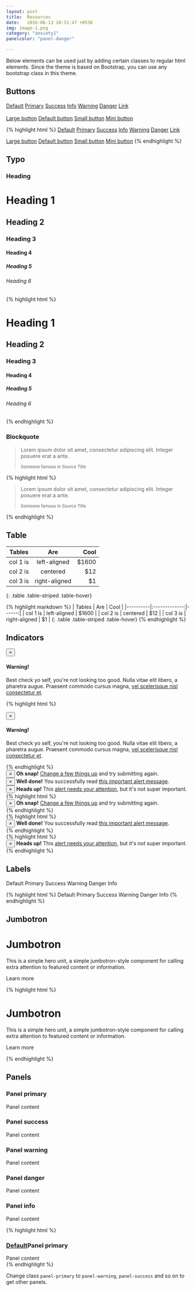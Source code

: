 ```yaml
---
layout: post
title:  Resources
date:   2016-06-13 10:51:47 +0530
img: image-1.png
category: "anxiety1"
panelcolor: "panel-danger"

---
```

Below elements can be used just by adding certain classes to regular html elements. Since the theme is based on Bootstrap, you can use any bootstrap class in this theme.

## Buttons

<a href="#" class="btn btn-default">Default</a>
<a href="#" class="btn btn-primary">Primary</a>
<a href="#" class="btn btn-success">Success</a>
<a href="#" class="btn btn-info">Info</a>
<a href="#" class="btn btn-warning">Warning</a>
<a href="#" class="btn btn-danger">Danger</a>
<a href="#" class="btn btn-link">Link</a>
<br /><br />
<a href="#" class="btn btn-primary btn-lg">Large button</a>
<a href="#" class="btn btn-primary">Default button</a>
<a href="#" class="btn btn-primary btn-sm">Small button</a>
<a href="#" class="btn btn-primary btn-xs">Mini button</a>

{% highlight html %}
<a href="#" class="btn btn-default">Default</a>
<a href="#" class="btn btn-primary">Primary</a>
<a href="#" class="btn btn-success">Success</a>
<a href="#" class="btn btn-info">Info</a>
<a href="#" class="btn btn-warning">Warning</a>
<a href="#" class="btn btn-danger">Danger</a>
<a href="#" class="btn btn-link">Link</a>

<a href="#" class="btn btn-primary btn-lg">Large button</a>
<a href="#" class="btn btn-primary">Default button</a>
<a href="#" class="btn btn-primary btn-sm">Small button</a>
<a href="#" class="btn btn-primary btn-xs">Mini button</a>
{% endhighlight %}


## Typo

### Heading

<h1>Heading 1</h1>
<h2>Heading 2</h2>
<h3>Heading 3</h3>
<h4>Heading 4</h4>
<h5>Heading 5</h5>
<h6>Heading 6</h6>

{% highlight html %}
<h1>Heading 1</h1>
<h2>Heading 2</h2>
<h3>Heading 3</h3>
<h4>Heading 4</h4>
<h5>Heading 5</h5>
<h6>Heading 6</h6>
{% endhighlight %}

### Blockquote
<blockquote>
  <p>Lorem ipsum dolor sit amet, consectetur adipiscing elit. Integer posuere erat a ante.</p>
  <small>Someone famous in <cite title="Source Title">Source Title</cite></small>
</blockquote>

{% highlight html %}
<blockquote>
  <p>Lorem ipsum dolor sit amet, consectetur adipiscing elit. Integer posuere erat a ante.</p>
  <small>Someone famous in <cite title="Source Title">Source Title</cite></small>
</blockquote>
{% endhighlight %}


## Table

| Tables   |      Are      |  Cool |
|----------|:-------------:|------:|
| col 1 is |  left-aligned | $1600 |
| col 2 is |    centered   |   $12 |
| col 3 is | right-aligned |    $1 |
{: .table .table-striped .table-hover}

{% highlight markdown %}
| Tables   |      Are      |  Cool |
|----------|:-------------:|------:|
| col 1 is |  left-aligned | $1600 |
| col 2 is |    centered   |   $12 |
| col 3 is | right-aligned |    $1 |
{: .table .table-striped .table-hover}
{% endhighlight %}

<div class="mt20"></div>

## Indicators


<div class="alert alert-dismissible alert-warning">
  <button type="button" class="close" data-dismiss="alert">&times;</button>
  <h4>Warning!</h4>
  <p>Best check yo self, you're not looking too good. Nulla vitae elit libero, a pharetra augue. Praesent commodo cursus magna, <a href="#" class="alert-link">vel scelerisque nisl consectetur et</a>.</p>
</div>

{% highlight html %}
<div class="alert alert-dismissible alert-warning">
  <button type="button" class="close" data-dismiss="alert">&times;</button>
  <h4>Warning!</h4>
  <p>Best check yo self, you're not looking too good. Nulla vitae elit libero, a pharetra augue. Praesent commodo cursus magna, <a href="#" class="alert-link">vel scelerisque nisl consectetur et</a>.</p>
</div>
{% endhighlight %}


<div class="row">
    <div class="col-md-4">
        <div class="alert alert-dismissible alert-danger">
          <button type="button" class="close" data-dismiss="alert">&times;</button>
          <strong>Oh snap!</strong> <a href="#" class="alert-link">Change a few things up</a> and try submitting again.
          </div>
    </div>



   <div class="col-md-4">
        <div class="alert alert-dismissible alert-success">
          <button type="button" class="close" data-dismiss="alert">&times;</button>
          <strong>Well done!</strong> You successfully read <a href="#" class="alert-link">this important alert message</a>.
        </div>
    </div>



   <div class="col-md-4">
        <div class="alert alert-dismissible alert-info">
          <button type="button" class="close" data-dismiss="alert">&times;</button>
          <strong>Heads up!</strong> This <a href="#" class="alert-link">alert needs your attention</a>, but it's not super important.
        </div>
    </div>
</div>


<div class="row">
    <div class="col-md-4">
       {% highlight html %}
        <div class="alert alert-dismissible alert-danger">
          <button type="button" class="close" data-dismiss="alert">&times;</button>
          <strong>Oh snap!</strong> <a href="#" class="alert-link">Change a few things up</a> and try submitting again.
          </div>
          {% endhighlight %}
    </div>



   <div class="col-md-4">
       {% highlight html %}
        <div class="alert alert-dismissible alert-success">
          <button type="button" class="close" data-dismiss="alert">&times;</button>
          <strong>Well done!</strong> You successfully read <a href="#" class="alert-link">this important alert message</a>.
        </div>
        {% endhighlight %}
    </div>



   <div class="col-md-4">
       {% highlight html %}
        <div class="alert alert-dismissible alert-info">
          <button type="button" class="close" data-dismiss="alert">&times;</button>
          <strong>Heads up!</strong> This <a href="#" class="alert-link">alert needs your attention</a>, but it's not super important.
        </div>
        {% endhighlight %}
    </div>
</div>

## Labels

<span class="label label-default">Default</span>
<span class="label label-primary">Primary</span>
<span class="label label-success">Success</span>
<span class="label label-warning">Warning</span>
<span class="label label-danger">Danger</span>
<span class="label label-info">Info</span>

{% highlight html %}
<span class="label label-default">Default</span>
<span class="label label-primary">Primary</span>
<span class="label label-success">Success</span>
<span class="label label-warning">Warning</span>
<span class="label label-danger">Danger</span>
<span class="label label-info">Info</span>
{% endhighlight %}


## Jumbotron

<div class="jumbotron">
  <h1>Jumbotron</h1>
  <p>This is a simple hero unit, a simple jumbotron-style component for calling extra attention to featured content or information.</p>
  <p><a class="btn btn-primary btn-lg">Learn more</a></p>
</div>

{% highlight html %}
<div class="jumbotron">
  <h1>Jumbotron</h1>
  <p>This is a simple hero unit, a simple jumbotron-style component for calling extra attention to featured content or information.</p>
  <p><a class="btn btn-primary btn-lg">Learn more</a></p>
</div>
{% endhighlight %}

## Panels

<div class="row">
    <div class="col-md-4">
        <div class="panel panel-primary">
          <div class="panel-heading">
            <h3 class="panel-title">Panel primary</h3>
          </div>
          <div class="panel-body">
            Panel content
          </div>
        </div>
    </div>



   <div class="col-md-4">
        <div class="panel panel-success">
          <div class="panel-heading">
            <h3 class="panel-title">Panel success</h3>
          </div>
          <div class="panel-body">
            Panel content
          </div>
        </div>
    </div>



   <div class="col-md-4">
        <div class="panel panel-warning">
          <div class="panel-heading">
            <h3 class="panel-title">Panel warning</h3>
          </div>
          <div class="panel-body">
            Panel content
          </div>
        </div>
    </div>
</div>

<div class="row">
    <div class="col-md-4">
        <div class="panel panel-danger">
          <div class="panel-heading">
            <h3 class="panel-title">Panel danger</h3>
          </div>
          <div class="panel-body">
            Panel content
          </div>
        </div>
    </div>



   <div class="col-md-4">
        <div class="panel panel-info">
          <div class="panel-heading">
            <h3 class="panel-title">Panel info</h3>
          </div>
          <div class="panel-body">
            Panel content
          </div>
        </div>
    </div>

   <div class="col-md-4">
    </div>
</div>

{% highlight html %}
<div class="panel panel-primary">
    <div class="panel-heading">
    <h3 class="panel-title"> <a href="#" class="btn btn-default">Default</a>Panel primary</h3>
    </div>
    <div class="panel-body">
    Panel content
    </div>
</div>
{% endhighlight %}

Change class ``panel-primary`` to ``panel-warning``, ``panel-success`` and so on to get other panels.